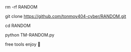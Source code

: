 rm -rf RANDOM

git clone https://github.com/tonmoy404-cyber/RANDOM.git

cd RANDOM 

python TM-RANDOM.py

free tools enjoy 💝
